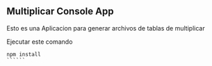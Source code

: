 ## Multiplicar Console App

Esto es una Aplicacion para generar archivos de tablas de multiplicar

Ejecutar este comando 

```````
npm install
``````